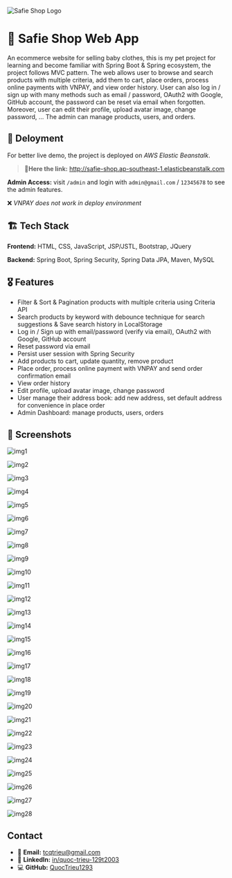 ![Safie Shop Logo](https://github.com/QuocTrieu1293/host-image/blob/ac7e4a2e8432badd323a89a38c83b911b63888a0/Safie-Shop-SpringBoot-MVC/safie-logo.png)

# 🛒 Safie Shop Web App

An ecommerce website for selling baby clothes, this  is my pet project for learning and become familiar with Spring Boot & Spring ecosystem, the project follows MVC pattern. The web allows user to browse and search products with multiple criteria, add them to cart, place orders, process online payments with VNPAY, and view order history. User can also log in / sign up with many methods such as email / password, OAuth2 with Google, GitHub account, the password can be reset via email when forgotten. Moreover, user can edit their profile, upload avatar image, change password, ... The admin can manage products, users, and orders.

## 🚀 Deloyment
For better live demo, the project is deployed on *AWS Elastic Beanstalk*. 
> **🔗Here the link:** <http://safie-shop.ap-southeast-1.elasticbeanstalk.com>

**Admin Access:** visit `/admin` and login with `admin@gmail.com` / `12345678` to see the admin features.

❌ *VNPAY does not work in deploy environment*

## 🏗️ Tech Stack

**Frontend:** HTML, CSS, JavaScript, JSP/JSTL, Bootstrap, JQuery

**Backend:** Spring Boot, Spring Security, Spring Data JPA, Maven, MySQL

## 🎖️ Features

- Filter & Sort & Pagination products with multiple criteria using Criteria API
- Search products by keyword with debounce technique for search suggestions & Save search history in LocalStorage
- Log in / Sign up with email/password (verify via email), OAuth2 with Google, GitHub account
- Reset password via email
- Persist user session with Spring Security
- Add products to cart, update quantity, remove product
- Place order, process online payment with VNPAY and send order confirmation email
- View order history
- Edit profile, upload avatar image, change password
- User manage their address book: add new address, set default address for convenience in place order
- Admin Dashboard: manage products, users, orders

## 📸 Screenshots

![img1](https://github.com/QuocTrieu1293/host-image/blob/ac7e4a2e8432badd323a89a38c83b911b63888a0/Safie-Shop-SpringBoot-MVC/img1.png)

![img2](https://github.com/QuocTrieu1293/host-image/blob/ac7e4a2e8432badd323a89a38c83b911b63888a0/Safie-Shop-SpringBoot-MVC/img2.png)

![img3](https://github.com/QuocTrieu1293/host-image/blob/ac7e4a2e8432badd323a89a38c83b911b63888a0/Safie-Shop-SpringBoot-MVC/img3.png)

![img4](https://github.com/QuocTrieu1293/host-image/blob/ac7e4a2e8432badd323a89a38c83b911b63888a0/Safie-Shop-SpringBoot-MVC/img4.png)

![img5](https://github.com/QuocTrieu1293/host-image/blob/ac7e4a2e8432badd323a89a38c83b911b63888a0/Safie-Shop-SpringBoot-MVC/img5.png)

![img6](https://github.com/QuocTrieu1293/host-image/blob/ac7e4a2e8432badd323a89a38c83b911b63888a0/Safie-Shop-SpringBoot-MVC/img6.png)

![img7](https://github.com/QuocTrieu1293/host-image/blob/ac7e4a2e8432badd323a89a38c83b911b63888a0/Safie-Shop-SpringBoot-MVC/img7.png)

![img8](https://github.com/QuocTrieu1293/host-image/blob/ac7e4a2e8432badd323a89a38c83b911b63888a0/Safie-Shop-SpringBoot-MVC/img8.png)

![img9](https://github.com/QuocTrieu1293/host-image/blob/ac7e4a2e8432badd323a89a38c83b911b63888a0/Safie-Shop-SpringBoot-MVC/img9.png)

![img10](https://github.com/QuocTrieu1293/host-image/blob/ac7e4a2e8432badd323a89a38c83b911b63888a0/Safie-Shop-SpringBoot-MVC/img10.png)

![img11](https://github.com/QuocTrieu1293/host-image/blob/ac7e4a2e8432badd323a89a38c83b911b63888a0/Safie-Shop-SpringBoot-MVC/img11.png)

![img12](https://github.com/QuocTrieu1293/host-image/blob/ac7e4a2e8432badd323a89a38c83b911b63888a0/Safie-Shop-SpringBoot-MVC/img12.png)

![img13](https://github.com/QuocTrieu1293/host-image/blob/ac7e4a2e8432badd323a89a38c83b911b63888a0/Safie-Shop-SpringBoot-MVC/img13.png)

![img14](https://github.com/QuocTrieu1293/host-image/blob/ac7e4a2e8432badd323a89a38c83b911b63888a0/Safie-Shop-SpringBoot-MVC/img14.png)

![img15](https://github.com/QuocTrieu1293/host-image/blob/ac7e4a2e8432badd323a89a38c83b911b63888a0/Safie-Shop-SpringBoot-MVC/img15.png)

![img16](https://github.com/QuocTrieu1293/host-image/blob/ac7e4a2e8432badd323a89a38c83b911b63888a0/Safie-Shop-SpringBoot-MVC/img16.png)

![img17](https://github.com/QuocTrieu1293/host-image/blob/ac7e4a2e8432badd323a89a38c83b911b63888a0/Safie-Shop-SpringBoot-MVC/img17.png)

![img18](https://github.com/QuocTrieu1293/host-image/blob/ac7e4a2e8432badd323a89a38c83b911b63888a0/Safie-Shop-SpringBoot-MVC/img18.png)

![img19](https://github.com/QuocTrieu1293/host-image/blob/ac7e4a2e8432badd323a89a38c83b911b63888a0/Safie-Shop-SpringBoot-MVC/img19.png)

![img20](https://github.com/QuocTrieu1293/host-image/blob/ac7e4a2e8432badd323a89a38c83b911b63888a0/Safie-Shop-SpringBoot-MVC/img20.png)

![img21](https://github.com/QuocTrieu1293/host-image/blob/ac7e4a2e8432badd323a89a38c83b911b63888a0/Safie-Shop-SpringBoot-MVC/img21.png)

![img22](https://github.com/QuocTrieu1293/host-image/blob/ac7e4a2e8432badd323a89a38c83b911b63888a0/Safie-Shop-SpringBoot-MVC/img22.png)

![img23](https://github.com/QuocTrieu1293/host-image/blob/ac7e4a2e8432badd323a89a38c83b911b63888a0/Safie-Shop-SpringBoot-MVC/img23.png)

![img24](https://github.com/QuocTrieu1293/host-image/blob/ac7e4a2e8432badd323a89a38c83b911b63888a0/Safie-Shop-SpringBoot-MVC/img24.png)

![img25](https://github.com/QuocTrieu1293/host-image/blob/ac7e4a2e8432badd323a89a38c83b911b63888a0/Safie-Shop-SpringBoot-MVC/img25.png)

![img26](https://github.com/QuocTrieu1293/host-image/blob/ac7e4a2e8432badd323a89a38c83b911b63888a0/Safie-Shop-SpringBoot-MVC/img26.png)

![img27](https://github.com/QuocTrieu1293/host-image/blob/ac7e4a2e8432badd323a89a38c83b911b63888a0/Safie-Shop-SpringBoot-MVC/img27.png)

![img28](https://github.com/QuocTrieu1293/host-image/blob/ac7e4a2e8432badd323a89a38c83b911b63888a0/Safie-Shop-SpringBoot-MVC/img28.png)

## Contact
- 📩 **Email:** tcqtrieu@gmail.com
- 🔗 **LinkedIn:** [in/quoc-trieu-129t2003](https://www.linkedin.com/in/quoc-trieu-129t2003/)
- 💻 **GitHub:** [QuocTrieu1293](https://github.com/QuocTrieu1293)
